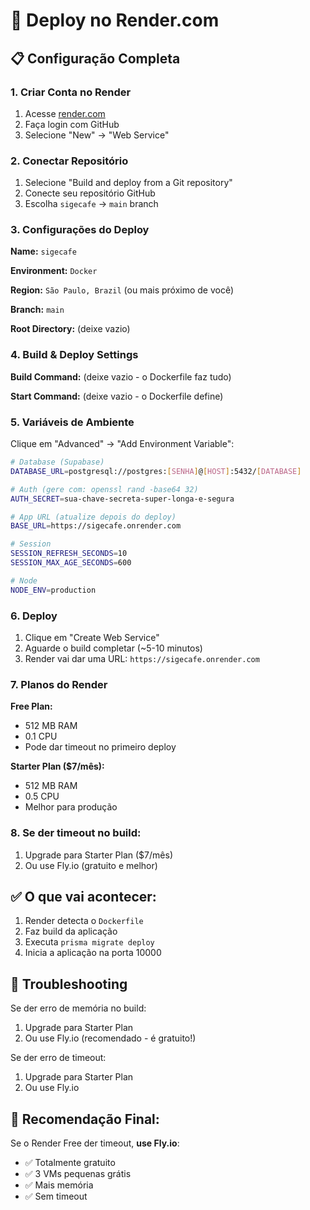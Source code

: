 # 🚀 Deploy no Render.com

## 📋 Configuração Completa

### 1. **Criar Conta no Render**

1. Acesse [render.com](https://render.com)
2. Faça login com GitHub
3. Selecione "New" → "Web Service"

### 2. **Conectar Repositório**

1. Selecione "Build and deploy from a Git repository"
2. Conecte seu repositório GitHub
3. Escolha `sigecafe` → `main` branch

### 3. **Configurações do Deploy**

**Name:** `sigecafe`

**Environment:** `Docker`

**Region:** `São Paulo, Brazil` (ou mais próximo de você)

**Branch:** `main`

**Root Directory:** (deixe vazio)

### 4. **Build & Deploy Settings**

**Build Command:** (deixe vazio - o Dockerfile faz tudo)

**Start Command:** (deixe vazio - o Dockerfile define)

### 5. **Variáveis de Ambiente**

Clique em "Advanced" → "Add Environment Variable":

```bash
# Database (Supabase)
DATABASE_URL=postgresql://postgres:[SENHA]@[HOST]:5432/[DATABASE]

# Auth (gere com: openssl rand -base64 32)
AUTH_SECRET=sua-chave-secreta-super-longa-e-segura

# App URL (atualize depois do deploy)
BASE_URL=https://sigecafe.onrender.com

# Session
SESSION_REFRESH_SECONDS=10
SESSION_MAX_AGE_SECONDS=600

# Node
NODE_ENV=production
```

### 6. **Deploy**

1. Clique em "Create Web Service"
2. Aguarde o build completar (~5-10 minutos)
3. Render vai dar uma URL: `https://sigecafe.onrender.com`

### 7. **Planos do Render**

**Free Plan:**
- 512 MB RAM
- 0.1 CPU
- Pode dar timeout no primeiro deploy

**Starter Plan ($7/mês):**
- 512 MB RAM
- 0.5 CPU
- Melhor para produção

### 8. **Se der timeout no build:**

1. Upgrade para Starter Plan ($7/mês)
2. Ou use Fly.io (gratuito e melhor)

## ✅ **O que vai acontecer:**

1. Render detecta o `Dockerfile`
2. Faz build da aplicação
3. Executa `prisma migrate deploy`
4. Inicia a aplicação na porta 10000

## 🐛 **Troubleshooting**

Se der erro de memória no build:
1. Upgrade para Starter Plan
2. Ou use Fly.io (recomendado - é gratuito!)

Se der erro de timeout:
1. Upgrade para Starter Plan
2. Ou use Fly.io

## 🎯 **Recomendação Final:**

Se o Render Free der timeout, **use Fly.io**:
- ✅ Totalmente gratuito
- ✅ 3 VMs pequenas grátis
- ✅ Mais memória
- ✅ Sem timeout

